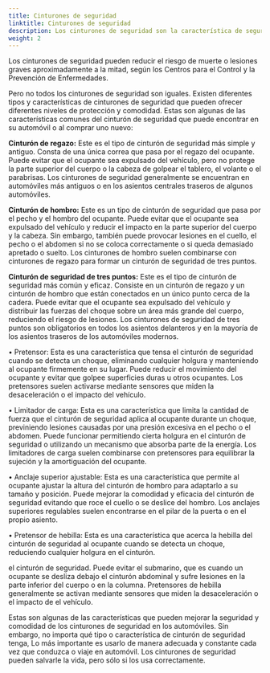 ```yaml
---
title: Cinturones de seguridad
linktitle: Cinturones de seguridad
description: Los cinturones de seguridad son la característica de seguridad más importante de todo vehículo. Están diseñados para proteger al conductor y a los pasajeros de un vehículo contra movimientos dañinos que puedan resultar de una colisión o una parada repentina.
weight: 2
---
```

<!-- markdownlint-disable MD033 -->

Los cinturones de seguridad pueden reducir el riesgo de muerte o lesiones graves aproximadamente a la mitad, según los Centros para el Control y la Prevención de Enfermedades.

Pero no todos los cinturones de seguridad son iguales. Existen diferentes tipos y características de cinturones de seguridad que pueden ofrecer diferentes niveles de protección y comodidad. Estas son algunas de las características comunes del cinturón de seguridad que puede encontrar en su automóvil o al comprar uno nuevo:

**Cinturón de regazo:** Este es el tipo de cinturón de seguridad más simple y antiguo. Consta de una única correa que pasa por el regazo del ocupante. Puede evitar que el ocupante sea expulsado del vehículo, pero no protege la parte superior del cuerpo o la cabeza de golpear el tablero, el volante o el parabrisas. Los cinturones de seguridad generalmente se encuentran en automóviles más antiguos o en los asientos centrales traseros de algunos automóviles.

**Cinturón de hombro:** Este es un tipo de cinturón de seguridad que pasa por el pecho y el hombro del ocupante. Puede evitar que el ocupante sea expulsado del vehículo y reducir el impacto en la parte superior del cuerpo y la cabeza. Sin embargo, también puede provocar lesiones en el cuello, el pecho o el abdomen si no se coloca correctamente o si queda demasiado apretado o suelto. Los cinturones de hombro suelen combinarse con cinturones de regazo para formar un cinturón de seguridad de tres puntos.

**Cinturón de seguridad de tres puntos:** Este es el tipo de cinturón de seguridad más común y eficaz. Consiste en un cinturón de regazo y un cinturón de hombro que están conectados en un único punto cerca de la cadera. Puede evitar que el ocupante sea expulsado del vehículo y distribuir las fuerzas del choque sobre un área más grande del cuerpo, reduciendo el riesgo de lesiones. Los cinturones de seguridad de tres puntos son obligatorios en todos los asientos delanteros y en la mayoría de los asientos traseros de los automóviles modernos.

• Pretensor: Esta es una característica que tensa el cinturón de seguridad cuando se detecta un choque, eliminando cualquier holgura y manteniendo al ocupante firmemente en su lugar. Puede reducir el movimiento del ocupante y evitar que golpee superficies duras u otros ocupantes. Los pretensores suelen activarse mediante sensores que miden la desaceleración o el impacto del vehículo.

• Limitador de carga: Esta es una característica que limita la cantidad de fuerza que el cinturón de seguridad aplica al ocupante durante un choque, previniendo lesiones causadas por una presión excesiva en el pecho o el abdomen. Puede funcionar permitiendo cierta holgura en el cinturón de seguridad o utilizando un mecanismo que absorba parte de la energía. Los limitadores de carga suelen combinarse con pretensores para equilibrar la sujeción y la amortiguación del ocupante.

• Anclaje superior ajustable: Esta es una característica que permite al ocupante ajustar la altura del cinturón de hombro para adaptarlo a su tamaño y posición. Puede mejorar la comodidad y eficacia del cinturón de seguridad evitando que roce el cuello o se deslice del hombro. Los anclajes superiores regulables suelen encontrarse en el pilar de la puerta o en el propio asiento.

• Pretensor de hebilla: Esta es una característica que acerca la hebilla del cinturón de seguridad al ocupante cuando se detecta un choque, reduciendo cualquier holgura en el cinturón.

el cinturón de seguridad. Puede evitar el submarino, que es cuando un ocupante se desliza debajo
el cinturón abdominal y sufre lesiones en la parte inferior del cuerpo o en la columna. Pretensores de hebilla
generalmente se activan mediante sensores que miden
la desaceleración o el impacto de
el vehículo.

Estas son algunas de las características que pueden mejorar la seguridad y comodidad de los cinturones de seguridad en los automóviles. Sin embargo, no importa qué tipo o característica de cinturón de seguridad tenga,
Lo más importante es usarlo de manera adecuada y constante cada vez que conduzca o viaje en automóvil.
Los cinturones de seguridad pueden salvarle la vida, pero sólo si los usa correctamente.